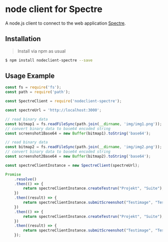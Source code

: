 # node client for Spectre
A node.js client to connect to the web application [Spectre](https://github.com/wearefriday/spectre).

## Installation
> Install via npm as usual
```bash
$ npm install nodeclient-spectre --save
```

## Usage Example

```js
const fs = require('fs');
const path = require('path');

const SpectreClient = require('nodeclient-spectre');

const spectreUrl = 'http://localhost:3000';

// read binary data
const bitmap1 = fs.readFileSync(path.join(__dirname, 'img/img1.png'));
// convert binary data to base64 encoded string
const screenshot1Base64 = new Buffer(bitmap1).toString('base64');

// read binary data
const bitmap2 = fs.readFileSync(path.join(__dirname, 'img/img2.png'));
// convert binary data to base64 encoded string
const screenshot2Base64 = new Buffer(bitmap2).toString('base64');

const spectreClientInstance = new SpectreClient(spectreUrl);

Promise
    .resolve()
    .then(() => {
        return spectreClientInstance.createTestrun("Projekt", "Suite");
    })
    .then((result) => {
        return spectreClientInstance.submitScreenshot("Testimage", "Testbrowser", 480, screenshot1Base64, result.id)
    })
    .then(() => {
        return spectreClientInstance.createTestrun("Projekt", "Suite");
    })
    .then((result) => {
        return spectreClientInstance.submitScreenshot("Testimage", "Testbrowser", 480, screenshot2Base64, result.id)
    });
```
